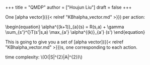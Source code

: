 +++
title = "QMDP"
author = ["Houjun Liu"]
draft = false
+++

One [alpha vector]({{< relref "KBhalpha_vector.md" >}}) per action:

\begin{equation}
\alpha^{(k+1)}\_{a}(s) = R(s,a) + \gamma \sum\_{s'}^{}T(s'|s,a) \max\_{a'} \alpha^{(k)}\_{a'} (s')
\end{equation}

This is going to give you a set of [alpha vector]({{< relref "KBhalpha_vector.md" >}})s, one corresponding to each action.

time complexity: \\(O(|S|^{2}|A|^{2})\\)
